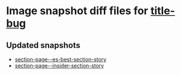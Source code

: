 # Image snapshot diff files for [title-bug](https://github.com/brightsitesconsulting/standard-pwamp/pull/432)

## Updated snapshots
- [section-page--es-best-section-story](./section-page--es-best-section-story)
- [section-page--insider-section-story](./section-page--insider-section-story)
